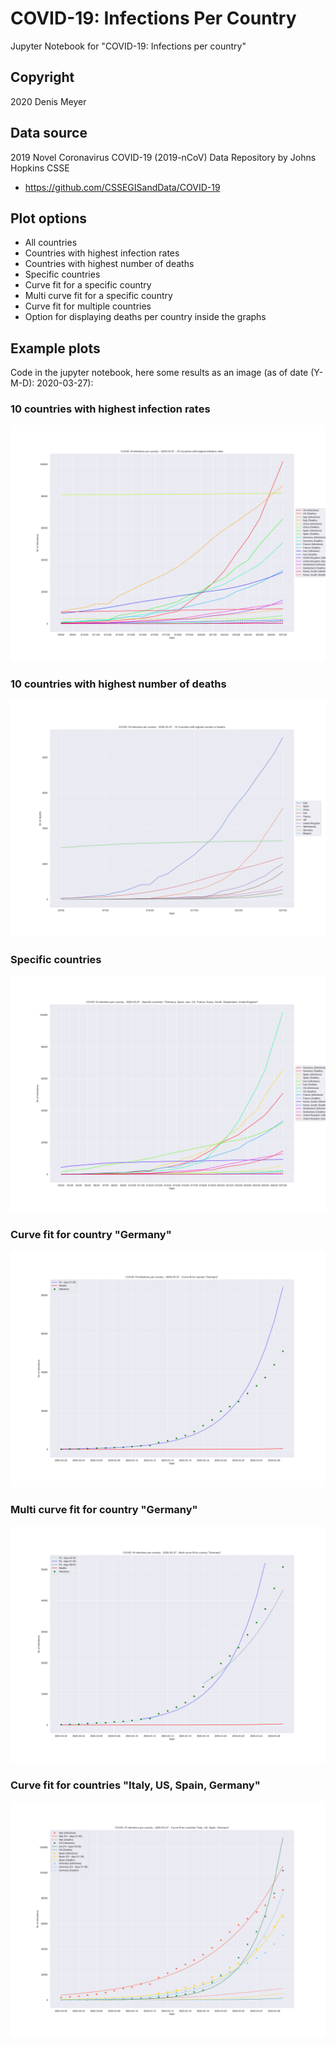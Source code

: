 # COVID-19: Infections Per Country

Jupyter Notebook for "COVID-19: Infections per country"


## Copyright

2020 Denis Meyer


## Data source

2019 Novel Coronavirus COVID-19 (2019-nCoV) Data Repository by Johns Hopkins CSSE

* https://github.com/CSSEGISandData/COVID-19


## Plot options

* All countries
* Countries with highest infection rates
* Countries with highest number of deaths
* Specific countries
* Curve fit for a specific country
* Multi curve fit for a specific country
* Curve fit for multiple countries
* Option for displaying deaths per country inside the graphs


## Example plots

Code in the jupyter notebook, here some results as an image (as of date (Y-M-D): 2020-03-27):

### 10 countries with highest infection rates

![](images/2020-03-27/10-Countries-with-highest-infection-rates.png?raw=true)

### 10 countries with highest number of deaths

![](images/2020-03-27/10-Countries-with-highest-number-of-deaths.png?raw=true)

### Specific countries

![](images/2020-03-27/Specific-Countries-Germany-Spain-Iran-US-France-Korea-South-Switzerland-UnitedKingdom.png?raw=true)

### Curve fit for country "Germany"

![](images/2020-03-27/Curve-Fit-Germany.png?raw=true)

### Multi curve fit for country "Germany"

![](images/2020-03-27/Multi-Curve-Fit-Germany.png?raw=true)

### Curve fit for countries "Italy, US, Spain, Germany"

![](images/2020-03-27/Curve-Fit-Italy-US-Spain-Germany.png?raw=true)
